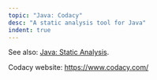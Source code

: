 ```yaml
---
topic: "Java: Codacy"
desc: "A static analysis tool for Java"
indent: true
---
```


See also: [Java: Static Analysis](/topics/java_static_analysis/).

Codacy website: <https://www.codacy.com/>
